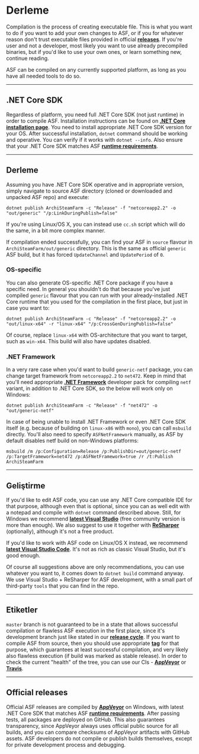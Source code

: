 # Derleme

Compilation is the process of creating executable file. This is what you want to do if you want to add your own changes to ASF, or if you for whatever reason don't trust executable files provided in official **[releases](https://github.com/JustArchiNET/ArchiSteamFarm/releases)**. If you're user and not a developer, most likely you want to use already precompiled binaries, but if you'd like to use your own ones, or learn something new, continue reading.

ASF can be compiled on any currently supported platform, as long as you have all needed tools to do so.

* * *

## .NET Core SDK

Regardless of platform, you need full .NET Core SDK (not just runtime) in order to compile ASF. Installation instructions can be found on **[.NET Core installation page](https://dotnet.microsoft.com/download)**. You need to install appropriate .NET Core SDK version for your OS. After successful installation, `dotnet` command should be working and operative. You can verify if it works with `dotnet --info`. Also ensure that your .NET Core SDK matches ASF **[runtime requirements](https://github.com/JustArchiNET/ArchiSteamFarm/wiki/Compatibility#runtime-requirements)**.

* * *

## Derleme

Assuming you have .NET Core SDK operative and in appropriate version, simply navigate to source ASF directory (cloned or downloaded and unpacked ASF repo) and execute:

```shell
dotnet publish ArchiSteamFarm -c "Release" -f "netcoreapp2.2" -o "out/generic" "/p:LinkDuringPublish=false"
```

If you're using Linux/OS X, you can instead use `cc.sh` script which will do the same, in a bit more complex manner.

If compilation ended successfully, you can find your ASF in `source` flavour in `ArchiSteamFarm/out/generic` directory. This is the same as official `generic` ASF build, but it has forced `UpdateChannel` and `UpdatePeriod` of `0`.

### OS-specific

You can also generate OS-specific .NET Core package if you have a specific need. In general you shouldn't do that because you've just compiled `generic` flavour that you can run with your already-installed .NET Core runtime that you used for the compilation in the first place, but just in case you want to:

```shell
dotnet publish ArchiSteamFarm -c "Release" -f "netcoreapp2.2" -o "out/linux-x64" -r "linux-x64" "/p:CrossGenDuringPublish=false"
```

Of course, replace `linux-x64` with OS-architecture that you want to target, such as `win-x64`. This build will also have updates disabled.

### .NET Framework

In a very rare case when you'd want to build `generic-netf` package, you can change target framework from `netcoreapp2.2` to `net472`. Keep in mind that you'll need appropriate **[.NET Framework](https://dotnet.microsoft.com/download/visual-studio-sdks)** developer pack for compiling `netf` variant, in addition to .NET Core SDK, so the below will work only on Windows:

```shell
dotnet publish ArchiSteamFarm -c "Release" -f "net472" -o "out/generic-netf"
```

In case of being unable to install .NET Framework or even .NET Core SDK itself (e.g. because of building on `linux-x86` with `mono`), you can call `msbuild` directly. You'll also need to specify `ASFNetFramework` manually, as ASF by default disables netf build on non-Windows platforms:

```shell
msbuild /m /p:Configuration=Release /p:PublishDir=out/generic-netf /p:TargetFramework=net472 /p:ASFNetFramework=true /r /t:Publish ArchiSteamFarm
```

* * *

## Geliştirme

If you'd like to edit ASF code, you can use any .NET Core compatible IDE for that purpose, although even that is optional, since you can as well edit with a notepad and compile with `dotnet` command described above. Still, for Windows we recommend **[latest Visual Studio](https://visualstudio.microsoft.com/downloads)** (free community version is more than enough). We also suggest to use it together with **[ReSharper](https://www.jetbrains.com/resharper)** (optionally), although it's not a free product.

If you'd like to work with ASF code on Linux/OS X instead, we recommend **[latest Visual Studio Code](https://code.visualstudio.com/download)**. It's not as rich as classic Visual Studio, but it's good enough.

Of course all suggestions above are only recommendations, you can use whatever you want to, it comes down to `dotnet build` command anyway. We use Visual Studio + ReSharper for ASF development, with a small part of third-party `tools` that you can find in the repo.

* * *

## Etiketler

`master` branch is not guaranteed to be in a state that allows successful compilation or flawless ASF execution in the first place, since it's development branch just like stated in our **[release cycle](https://github.com/JustArchiNET/ArchiSteamFarm/wiki/Release-cycle)**. If you want to compile ASF from source, then you should use appropriate **[tag](https://github.com/JustArchiNET/ArchiSteamFarm/tags)** for that purpose, which guarantees at least successful compilation, and very likely also flawless execution (if build was marked as stable release). In order to check the current "health" of the tree, you can use our CIs - **[AppVeyor](https://ci.appveyor.com/project/JustArchi/ArchiSteamFarm)** or **[Travis](https://travis-ci.com/JustArchiNET/ArchiSteamFarm)**.

* * *

## Official releases

Official ASF releases are compiled by **[AppVeyor](https://ci.appveyor.com/project/JustArchi/ArchiSteamFarm)** on Windows, with latest .NET Core SDK that matches ASF **[runtime requirements](https://github.com/JustArchiNET/ArchiSteamFarm/wiki/Compatibility#runtime-requirements)**. After passing tests, all packages are deployed on GitHub. This also guarantees transparency, since AppVeyor always uses official public source for all builds, and you can compare checksums of AppVeyor artifacts with GitHub assets. ASF developers do not compile or publish builds themselves, except for private development process and debugging.